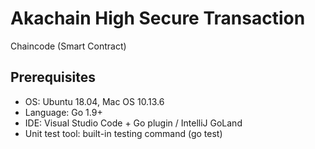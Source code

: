 # Akachain High Secure Transaction
Chaincode (Smart Contract)

## Prerequisites
- OS: Ubuntu 18.04, Mac OS 10.13.6
- Language: Go 1.9+
- IDE: Visual Studio Code + Go plugin / IntelliJ GoLand
- Unit test tool: built-in testing command (go test)